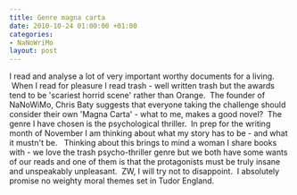 ```yaml
---
title: Genre magna carta
date: 2010-10-24 01:00:00 +01:00
categories:
- NaNoWriMo
layout: post
---
```


I read and analyse a lot of very important worthy documents for a living.  When I read for pleasure I read trash - well written trash but the awards tend to be 'scariest horrid scene' rather than Orange.  The founder of NaNoWiMo, Chris Baty suggests that everyone taking the challenge should consider their own 'Magna Carta' - what to me, makes a good novel?  The genre I have chosen is the psychological thriller.  In prep for the writing month of November I am thinking about what my story has to be - and what it mustn't be.   Thinking about this brings to mind a woman I share books with - we love the trash psycho-thriller genre but we both have some wants of our reads and one of them is that the protagonists must be truly insane and unspeakably unpleasant.  ZW, I will try not to disappoint.  I absolutely promise no weighty moral themes set in Tudor England.
